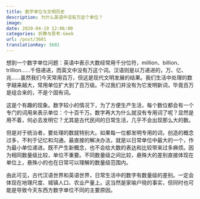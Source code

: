 ```yaml
---
title: 数字单位与文明历史
description: 为什么英语中没有万这个单位？
image: 
date: 2020-04-19 12:06:00
categories: 折腾与思考-Geek
url: /post/3601
translationKey: 3601
---
```


想到一个数字单位问题：英语中表示大数经常用千分位符，million、billion、trillion……千倍递进，而英文中没有万这个词。汉语则是以万递进的，万、亿、兆……虽然我们今天常用百万，但这是现代文明发展的结果。我们生活中处理的数字越来越大，常用单位扩大到了百万级。不过我们并没有为它发明新词，毕竟百万是组合来的，不是个固有词。

这是个有趣的现象。数字较小的情况下，为了方便生产生活，每个数位都会有一个专门的词用来表示单位：个十百千万。数字再大为什么就没有专用词了呢？显然是用不着，何必去发明它？尤其是古代民间的日常生活，几乎不会出现那么大的数。

但是对于统治者，要处理的数就特别大。如果每一位都发明专用的词，创造的概念过多，不利于记忆和沟通。最直接的解决办法，就是以日常单位中最大的一个，作为最小单位递进。既不产生新概念，也不会给大数的表达和比较带来过多麻烦。因为相同数量级比较，单位不重要。不同数量级之间比较，悬殊大的差别直接体现在单位上，悬殊小的也在日常可以理解的数量级范围内。

由此可见，古代汉语世界和英语世界，日常生活中的数字有数量级的差别。一定会体现在地理尺度、城镇人口、农业产量上。这当然是家喻户晓的事实，但同时也可能是导致今天东西方数字单位不同的主要原因。
